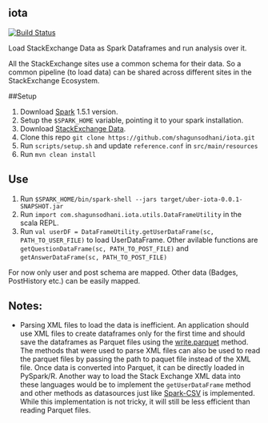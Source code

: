 ## iota

[![Build Status](https://travis-ci.org/shagunsodhani/iota.svg?branch=master)](https://travis-ci.org/shagunsodhani/iota)

Load StackExchange Data as Spark Dataframes and run analysis over it.

All the StackExchange sites use a common schema for their data. So a common pipeline (to load data) can be shared across different sites in the StackExchange Ecosystem.


##Setup

1. Download [Spark](http://spark.apache.org/) 1.5.1 version.
2. Setup the `$SPARK_HOME` variable, pointing it to your spark installation.
3. Download [StackExchange Data](https://archive.org/details/stackexchange).
4. Clone this repo `git clone https://github.com/shagunsodhani/iota.git`
5. Run `scripts/setup.sh` and update `reference.conf` in `src/main/resources`
4. Run `mvn clean install`

## Use

1. Run `$SPARK_HOME/bin/spark-shell --jars target/uber-iota-0.0.1-SNAPSHOT.jar`
2. Run `import com.shagunsodhani.iota.utils.DataFrameUtility` in the scala REPL.
3. Run `val userDF = DataFrameUtility.getUserDataFrame(sc, PATH_TO_USER_FILE)` to load UserDataFrame. Other avilable functions are `getQuestionDataFrame(sc, PATH_TO_POST_FILE)` and `getAnswerDataFrame(sc, PATH_TO_POST_FILE)`

For now only user and post schema are mapped. Other data (Badges, PostHistory etc.) can be easily mapped.

## Notes:

* Parsing XML files to load the data is inefficient. An application should use XML files to create dataframes only for the first time and should save the dataframes as Parquet files using the [write.parquet](http://spark.apache.org/docs/1.5.0/api/scala/index.html#org.apache.spark.sql.DataFrameWriter) method. The methods that were used to parse XML files can also be used to read the parquet files by passing the path to paquet file instead of the XML file. Once data is converted into Parquet, it can be directly loaded in PySpark/R. Another way to load the Stack Exchange XML data into these languages would be to implement the `getUserDataFrame` method and other methods as datasources just like [Spark-CSV](https://github.com/databricks/spark-csv) is implemented. While this implementation is not tricky, it will still be less efficient than reading Parquet files.